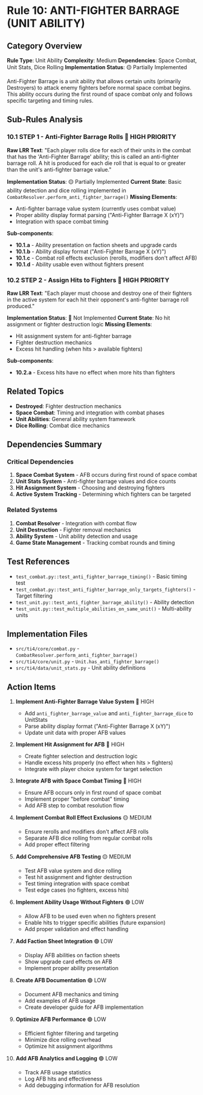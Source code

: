 # Rule 10: ANTI-FIGHTER BARRAGE (UNIT ABILITY)

## Category Overview
**Rule Type**: Unit Ability
**Complexity**: Medium
**Dependencies**: Space Combat, Unit Stats, Dice Rolling
**Implementation Status**: 🟡 Partially Implemented

Anti-Fighter Barrage is a unit ability that allows certain units (primarily Destroyers) to attack enemy fighters before normal space combat begins. This ability occurs during the first round of space combat only and follows specific targeting and timing rules.

## Sub-Rules Analysis

### 10.1 STEP 1 - Anti-Fighter Barrage Rolls 🔴 HIGH PRIORITY
**Raw LRR Text**: "Each player rolls dice for each of their units in the combat that has the 'Anti-Fighter Barrage' ability; this is called an anti-fighter barrage roll. A hit is produced for each die roll that is equal to or greater than the unit's anti-fighter barrage value."

**Implementation Status**: 🟡 Partially Implemented
**Current State**: Basic ability detection and dice rolling implemented in `CombatResolver.perform_anti_fighter_barrage()`
**Missing Elements**:
- Anti-fighter barrage value system (currently uses combat value)
- Proper ability display format parsing ("Anti-Fighter Barrage X (xY)")
- Integration with space combat timing

**Sub-components**:
- **10.1.a** - Ability presentation on faction sheets and upgrade cards
- **10.1.b** - Ability display format ("Anti-Fighter Barrage X (xY)")
- **10.1.c** - Combat roll effects exclusion (rerolls, modifiers don't affect AFB)
- **10.1.d** - Ability usable even without fighters present

### 10.2 STEP 2 - Assign Hits to Fighters 🔴 HIGH PRIORITY
**Raw LRR Text**: "Each player must choose and destroy one of their fighters in the active system for each hit their opponent's anti-fighter barrage roll produced."

**Implementation Status**: 🔴 Not Implemented
**Current State**: No hit assignment or fighter destruction logic
**Missing Elements**:
- Hit assignment system for anti-fighter barrage
- Fighter destruction mechanics
- Excess hit handling (when hits > available fighters)

**Sub-components**:
- **10.2.a** - Excess hits have no effect when more hits than fighters

## Related Topics
- **Destroyed**: Fighter destruction mechanics
- **Space Combat**: Timing and integration with combat phases
- **Unit Abilities**: General ability system framework
- **Dice Rolling**: Combat dice mechanics

## Dependencies Summary

### Critical Dependencies
1. **Space Combat System** - AFB occurs during first round of space combat
2. **Unit Stats System** - Anti-fighter barrage values and dice counts
3. **Hit Assignment System** - Choosing and destroying fighters
4. **Active System Tracking** - Determining which fighters can be targeted

### Related Systems
1. **Combat Resolver** - Integration with combat flow
2. **Unit Destruction** - Fighter removal mechanics
3. **Ability System** - Unit ability detection and usage
4. **Game State Management** - Tracking combat rounds and timing

## Test References
- `test_combat.py::test_anti_fighter_barrage_timing()` - Basic timing test
- `test_combat.py::test_anti_fighter_barrage_only_targets_fighters()` - Target filtering
- `test_unit.py::test_anti_fighter_barrage_ability()` - Ability detection
- `test_unit.py::test_multiple_abilities_on_same_unit()` - Multi-ability units

## Implementation Files
- `src/ti4/core/combat.py` - `CombatResolver.perform_anti_fighter_barrage()`
- `src/ti4/core/unit.py` - `Unit.has_anti_fighter_barrage()`
- `src/ti4/data/unit_stats.py` - Unit ability definitions

## Action Items

1. **Implement Anti-Fighter Barrage Value System** 🔴 HIGH
   - Add `anti_fighter_barrage_value` and `anti_fighter_barrage_dice` to UnitStats
   - Parse ability display format ("Anti-Fighter Barrage X (xY)")
   - Update unit data with proper AFB values

2. **Implement Hit Assignment for AFB** 🔴 HIGH
   - Create fighter selection and destruction logic
   - Handle excess hits properly (no effect when hits > fighters)
   - Integrate with player choice system for target selection

3. **Integrate AFB with Space Combat Timing** 🔴 HIGH
   - Ensure AFB occurs only in first round of space combat
   - Implement proper "before combat" timing
   - Add AFB step to combat resolution flow

4. **Implement Combat Roll Effect Exclusions** 🟡 MEDIUM
   - Ensure rerolls and modifiers don't affect AFB rolls
   - Separate AFB dice rolling from regular combat rolls
   - Add proper effect filtering

5. **Add Comprehensive AFB Testing** 🟡 MEDIUM
   - Test AFB value system and dice rolling
   - Test hit assignment and fighter destruction
   - Test timing integration with space combat
   - Test edge cases (no fighters, excess hits)

6. **Implement Ability Usage Without Fighters** 🟢 LOW
   - Allow AFB to be used even when no fighters present
   - Enable hits to trigger specific abilities (future expansion)
   - Add proper validation and effect handling

7. **Add Faction Sheet Integration** 🟢 LOW
   - Display AFB abilities on faction sheets
   - Show upgrade card effects on AFB
   - Implement proper ability presentation

8. **Create AFB Documentation** 🟢 LOW
   - Document AFB mechanics and timing
   - Add examples of AFB usage
   - Create developer guide for AFB implementation

9. **Optimize AFB Performance** 🟢 LOW
   - Efficient fighter filtering and targeting
   - Minimize dice rolling overhead
   - Optimize hit assignment algorithms

10. **Add AFB Analytics and Logging** 🟢 LOW
    - Track AFB usage statistics
    - Log AFB hits and effectiveness
    - Add debugging information for AFB resolution
